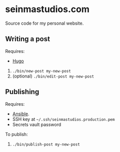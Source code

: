 seinmastudios.com
=================
Source code for my personal website.

Writing a post
--------------
Requires:

- [Hugo](https://gohugo.io)

1. `./bin/new-post my-new-post`
2. (optional) `./bin/edit-post my-new-post`

Publishing
----------

Requires:

- [Ansible](https://www.ansible.com).
- SSH key at `~/.ssh/seinmastudios.production.pem`
- Secrets vault password

To publish:

1. `./bin/publish-post my-new-post`
